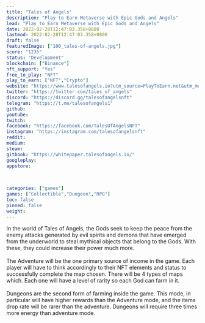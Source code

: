 ```yaml
---
title: "Tales of Angels"
description: "Play to Earn Metaverse with Epic Gods and Angels"
lead: "Play to Earn Metaverse with Epic Gods and Angels"
date: 2022-02-28T12:47:03.358+0800
lastmod: 2022-02-28T12:47:03.358+0800
draft: false
featuredImage: ["100_tales-of-angels.jpg"]
score: "1235"
status: "Development"
blockchain: ["Binance"]
nft_support: "Yes"
free_to_play: "NFT"
play_to_earn: ["NFT","Crypto"]
website: "https://www.talesofangels.io?utm_source=PlayToEarn.net&utm_medium=organic&utm_campaign=gamepage"
twitter: "https://twitter.com/tales_of_angels"
discord: "https://discord.gg/talesofangelsnft"
telegram: "https://t.me/talesofangels1"
github: 
youtube: 
twitch: 
facebook: "https://facebook.com/TalesOfAngelsNFT"
instagram: "https://instagram.com/talesofangelsnft"
reddit: 
medium: 
steam: 
gitbook: "https://whitepaper.talesofangels.io/"
googleplay: 
appstore: 

  
    
categories: ["games"]
games: ["Collectible","Dungeon","RPG"]
toc: false
pinned: false
weight: 
---
```

In the world of Tales of Angels, the Gods seek to keep the peace from the enemy attacks generated by evil spirits and demons that have emerged from the underworld to steal mythical objects that belong to the Gods. With these, they could increase their power much more.<br> <br> The Adventure will be the one primary source of income in the game. Each player will have to think accordingly to their NFT elements and status to successfully complete the map chosen. There will be 4 types of maps which. Each one will have a level of rarity so each God can farm in it.<br> <br> Dungeons are the second form of farming inside the game. This mode, in particular will have higher rewards than the Adventure mode, and the items drop rate will be rarer than the adventure. Dungeons will require three times more energy than adventure mode.